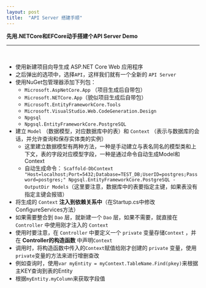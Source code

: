 ```yaml
---
layout: post
title:  "API Server 搭建手顺" 
---
```


**先用.NETCore和EFCore动手搭建个API Server Demo**

---
<br />

  - 使用新建项目向导生成 ASP.NET Core Web 应用程序
  - 之后弹出的选项中，选择``` API ```，这样我们就有一个全新的 ```API Server```
  - 使用NuGet包管理器添加下列包：
    - ```Microsoft.AspNetCore.App``` （项目生成后自带包）
    - ```Microsoft.NETCore.App```（貌似项目生成后自带包）
    - ```Microsoft.EntityFrameworkCore.Tools```
    - ```Microsoft.VisualStudio.Web.CodeGeneration.Design```
    - ```Npgsql```
    - ```Npgsql.EntityFrameworkCore.PostgreSQL```
  - 建立 ```Model``` （数据模型，对应数据库中的表）和 ```Context``` （表示与数据库的会话，并允许查询和保存实体类的实例）
    - 这里建立数据模型有两种方法，一种是手动建立与表名同名的模型类和上下文，表的字段对应模型字段，一种是通过命令自动生成Model和Context
    - 自动生成命令： ``` Scaffold-DbContext "Host=localhost;Port=5432;Database=TEST_DB;UserID=postgres;Password=postgres;" Npgsql.EntityFrameworkCore.PostgreSQL -OutputDir Models ```（这里要注意，数据库中的表要指定主键，如果表没有指定主键会报错）
  - 将生成的 ```Context``` **注入到依赖关系中**（在Startup.cs中修改ConfigureServices方法）
  - 如果需要整合到 ```Dao``` 层，就新建一个 ```Dao``` 层，如果不需要，就直接在 ```Controller``` 中使用刚才注入的 ```Context```
  - 使用时要注意，在 ```Controller``` 中要定义一个 ```private``` 变量存储```Context``` ，并在 **Controller的构造函数** 中声明```Context```
  - 调用时，将构造函数中传入的```Context```赋值给刚才创建的 ```private``` 变量，使用```private```变量的方法来进行增删查改
  - 例如查询时，使用```var myEntity = myContext.TableName.Find(pkey)```来根据主KEY查询到表的Entity
  - 根据```myEntity.myColumn```来获取字段值